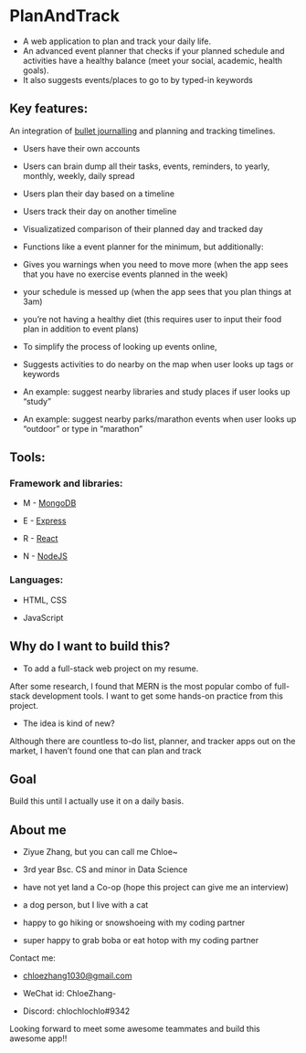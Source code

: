 # PlanAndTrack

- A web application to plan and track your daily life.
- An advanced event planner that checks if your planned schedule and activities have a healthy balance (meet your social, academic, health goals). 
- It also suggests events/places to go to by typed-in keywords

## Key features:

An integration of [bullet journalling](https://bulletjournal.com/pages/learn) and planning and tracking timelines.

-   Users have their own accounts
    
-   Users can brain dump all their tasks, events, reminders, to yearly, monthly, weekly, daily spread
    
-   Users plan their day based on a timeline
    

-   Users track their day on another timeline
    
-   Visualizatized comparison of their planned day and tracked day


- Functions like a event planner for the minimum, but additionally:
-   Gives you warnings when you need to move more (when the app sees that you have no exercise events planned in the week)
-   your schedule is messed up (when the app sees that you plan things at 3am)
-   you’re not having a healthy diet (this requires user to input their food plan in addition to event plans)
-   To simplify the process of looking up events online,
-   Suggests activities to do nearby on the map when user looks up tags or keywords 
- An example:  suggest nearby libraries and study places if user looks up “study”
- An example:  suggest nearby parks/marathon events when user looks up “outdoor” or type in “marathon”


    

## Tools:

### Framework and libraries:

-   M - [MongoDB](https://www.mongodb.com//)
    
-   E - [Express](http://expressjs.com/en/api.html)
    
-   R - [React](https://reactjs.org/docs/getting-started.html)
    
-   N - [NodeJS](https://nodejs.org/api/path.html)
    

### Languages:

-   HTML, CSS
    
-   JavaScript
    

  

## Why do I want to build this?

-   To add a full-stack web project on my resume.
    

After some research, I found that MERN is the most popular combo of full-stack development tools. I want to get some hands-on practice from this project.

-   The idea is kind of new?
    

Although there are countless to-do list, planner, and tracker apps out on the market, I haven’t found one that can plan and track

  

## Goal

Build this until I actually use it on a daily basis.

  

## About me

-   Ziyue Zhang, but you can call me Chloe~
    

-   3rd year Bsc. CS and minor in Data Science
    
-   have not yet land a Co-op (hope this project can give me an interview)
    
-   a dog person, but I live with a cat
    
-   happy to go hiking or snowshoeing with my coding partner
    
-   super happy to grab boba or eat hotop with my coding partner
    

  

Contact me:

-   [chloezhang1030@gmail.com](mailto:chloezhang1030@gmail.com)
    
-   WeChat id: ChloeZhang-
    
-   Discord: chlochlochlo#9342
    

  

Looking forward to meet some awesome teammates and build this awesome app!!

